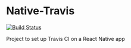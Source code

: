 # Native-Travis
[![Build Status](https://travis-ci.org/javed24/Native-Travis.svg?branch=master)](https://travis-ci.org/javed24/Native-Travis)

Project to set up Travis CI on a React Native app
